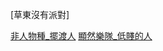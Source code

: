 [草東沒有派對]

[非人物種_擺渡人](https://www.youtube.com/watch?v=M6MrFl3bePE)
[顯然樂隊_低賤的人](https://www.youtube.com/watch?v=yo10PBbt_ZQ)
